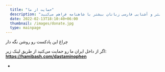 ```yaml
---
  title: "حمایت از ما"
  description: "با حمایت مالی از داستامینوفن راه رو برای ادامه تبدیل شاهنامه به نثر و آشنایی فارسی زبانان بیشتر با شاهنامه فراهم می‌کنید"
  date: 2022-02-13T18:10:40+06:00
  thumbnail: /images/donate.jpg
  type: mainpage
---
```

  چراغ این پادکست رو روشن نگه دار

  اگر از داخل ایران ما رو حمایت می‌کنید از طریق لینک زیر:  
**https://hamibash.com/dastaminophen**

 

  
    

      

        
          
  



  







 
-
  